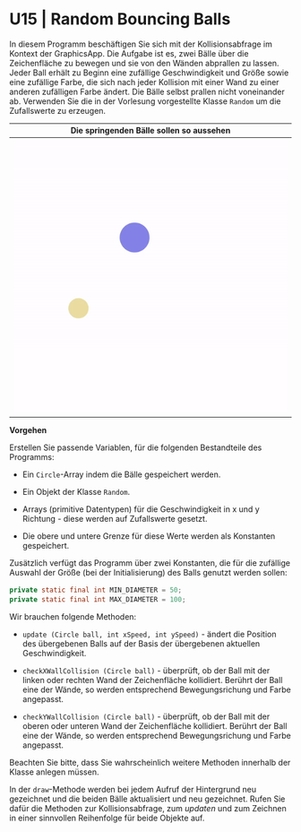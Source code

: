 # U15 | Random Bouncing Balls

In diesem Programm beschäftigen Sie sich mit der Kollisionsabfrage im Kontext der GraphicsApp.
Die Aufgabe ist es, zwei Bälle über die Zeichenfläche zu bewegen und sie von den Wänden abprallen zu lassen. Jeder Ball erhält zu Beginn eine zufällige Geschwindigkeit und Größe sowie eine zufällige Farbe, die sich nach jeder Kollision mit einer Wand zu einer anderen zufälligen Farbe ändert. Die Bälle selbst prallen nicht voneinander ab. Verwenden Sie die in der Vorlesung vorgestellte Klasse `Random` um die Zufallswerte zu erzeugen.

| Die springenden Bälle sollen so aussehen |
| :--------------------------------------: |
|   ![image](./docs/bouncing_balls.gif)    |

**Vorgehen**

Erstellen Sie passende Variablen, für die folgenden Bestandteile des Programms:

- Ein `Circle`-Array indem die Bälle gespeichert werden.

- Ein Objekt der Klasse `Random`.

- Arrays (primitive Datentypen) für die Geschwindigkeit in x und y Richtung - diese werden auf Zufallswerte gesetzt.
- Die obere und untere Grenze für diese Werte werden als Konstanten gespeichert.

Zusätzlich verfügt das Programm über zwei Konstanten, die für die zufällige Auswahl der Größe (bei der Initialisierung) des Balls genutzt werden sollen:

```java
private static final int MIN_DIAMETER = 50;
private static final int MAX_DIAMETER = 100;
```

Wir brauchen folgende Methoden:

- `update (Circle ball, int xSpeed, int ySpeed)` - ändert die Position des übergebenen Balls auf der Basis der übergebenen aktuellen Geschwindigkeit.

- `checkXWallCollision (Circle ball)` - überprüft, ob der Ball mit der linken oder rechten Wand der Zeichenfläche kollidiert. Berührt der Ball eine der Wände, so werden entsprechend Bewegungsrichung und Farbe angepasst.
- `checkYWallCollision (Circle ball)` - überprüft, ob der Ball mit der oberen oder unteren Wand der Zeichenfläche kollidiert. Berührt der Ball eine der Wände, so werden entsprechend Bewegungsrichung und Farbe angepasst.

Beachten Sie bitte, dass Sie wahrscheinlich weitere Methoden innerhalb der Klasse anlegen müssen.

In der `draw`-Methode werden bei jedem Aufruf der Hintergrund neu gezeichnet und die beiden Bälle aktualisiert und neu gezeichnet. Rufen Sie dafür die Methoden zur Kollisionsabfrage, zum _updaten_ und zum Zeichnen in einer sinnvollen Reihenfolge für beide Objekte auf.
